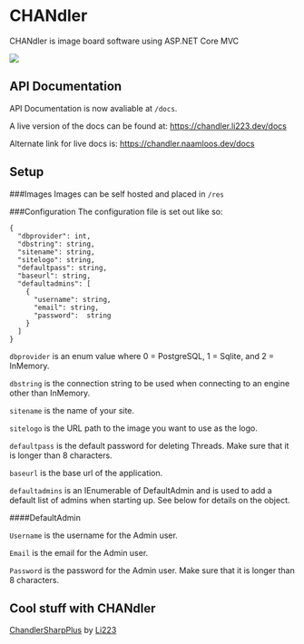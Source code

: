# CHANdler
CHANdler is image board software using ASP.NET Core MVC

![](https://i.kym-cdn.com/photos/images/newsfeed/000/779/388/d33.jpg)

## API Documentation
API Documentation is now avaliable at `/docs`.

A live version of the docs can be found at: https://chandler.li223.dev/docs

Alternate link for live docs is: https://chandler.naamloos.dev/docs

## Setup
###Images
Images can be self hosted and placed in `/res`

###Configuration
The configuration file is set out like so:

```
{
  "dbprovider": int,
  "dbstring": string,
  "sitename": string,
  "sitelogo": string,
  "defaultpass": string,
  "baseurl": string,
  "defaultadmins": [
    {
      "username": string,
      "email": string,
      "password":  string
    }
  ]
}
```

`dbprovider` is an enum value where 0 = PostgreSQL, 1 = Sqlite, and 2 = InMemory.

`dbstring` is the connection string to be used when connecting to an engine other than InMemory.

`sitename` is the name of your site.

`sitelogo` is the URL path to the image you want to use as the logo.

`defaultpass` is the default password for deleting Threads. Make sure that it is longer than 8 characters.

`baseurl` is the base url of the application.

`defaultadmins` is an IEnumerable of DefaultAdmin and is used to add a default list of admins when starting up. See below for details on the object.

####DefaultAdmin

`Username` is the username for the Admin user.

`Email` is the email for the Admin user.

`Password` is the password for the Admin user. Make sure that it is longer than 8 characters.

## Cool stuff with CHANdler
[ChandlerSharpPlus](https://github.com/li223/ChandlerSharpPlus) by [Li223](https://github.com/li223)
